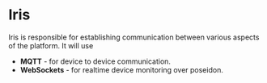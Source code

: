 # Iris

Iris is responsible for establishing communication between various aspects of the platform.
It will use 
- **MQTT** - for device to device communication.
- **WebSockets** - for realtime device monitoring over poseidon.

